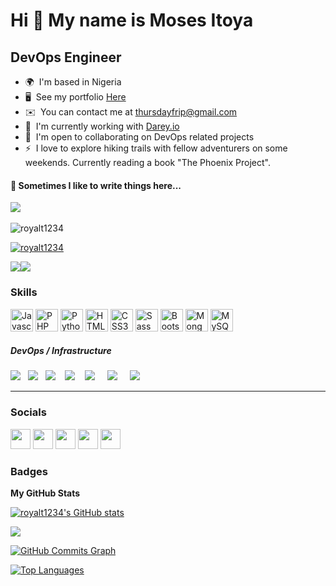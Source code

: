 Hi 👋 My name is Moses Itoya
============================

DevOps Engineer
---------------

* 🌍  I'm based in Nigeria
* 🖥️  See my portfolio [Here](http://mosesitoya.link/)
* ✉️  You can contact me at [thursdayfrip@gmail.com](mailto:thursdayfrip@gmail.com)
* 🚀  I'm currently working with [Darey.io](http://Darey.io) 
* 🤝  I'm open to collaborating on DevOps related projects
* ⚡  I love to explore hiking trails with fellow adventurers on some weekends. Currently reading a book "The Phoenix Project".
<p align='right'>
<h4>💬 Sometimes I like to write things here...</h4>
  <a href="https://dev.to/moses_itoya"><img src="https://img.shields.io/badge/DEV.TO-%230A0A0A.svg?&style=for-the-badge&logo=dev-dot-to&logoColor=white" /></a>&nbsp;&nbsp;&nbsp;
</p>

<p align="left"> <img src="https://komarev.com/ghpvc/?username=temi-tegbe&label=Profile%20views&color=0e75b6&style=flat" alt="royalt1234" /> </p>

<p align="left"> <a href="https://github.com/ryo-ma/github-profile-trophy"><img src="https://github-profile-trophy.vercel.app/?username=royalt1234" alt="royalt1234" /></a> </p>

<a href="https://www.twitter.com/royalt_m" target="_blank" rel="noreferrer"><img
src="https://img.shields.io/twitter/follow/royalt_m?logo=twitter&style=for-the-badge&color=0891b2&labelColor=1c1917"
/></a><a href="https://www.github.com/royalt1234" target="_blank" rel="noreferrer"><img
src="https://img.shields.io/github/followers/royalt1234?logo=github&style=for-the-badge&color=0891b2&labelColor=1c1917" /></a>

### Skills

<p align="left">
<a href="https://developer.mozilla.org/en-US/docs/Web/JavaScript" target="_blank" rel="noreferrer"><img src="https://raw.githubusercontent.com/danielcranney/readme-generator/main/public/icons/skills/javascript-colored.svg" width="36" height="36" alt="Javascript" /></a>
<a href="https://www.php.net/" target="_blank" rel="noreferrer"><img src="https://raw.githubusercontent.com/danielcranney/readme-generator/main/public/icons/skills/php-colored.svg" width="36" height="36" alt="PHP" /></a>
<a href="https://www.python.org/" target="_blank" rel="noreferrer"><img src="https://raw.githubusercontent.com/danielcranney/readme-generator/main/public/icons/skills/python-colored.svg" width="36" height="36" alt="Python" /></a>
<a href="https://developer.mozilla.org/en-US/docs/Glossary/HTML5" target="_blank" rel="noreferrer"><img src="https://raw.githubusercontent.com/danielcranney/readme-generator/main/public/icons/skills/html5-colored.svg" width="36" height="36" alt="HTML5" /></a>
<a href="https://www.w3.org/TR/CSS/#css" target="_blank" rel="noreferrer"><img src="https://raw.githubusercontent.com/danielcranney/readme-generator/main/public/icons/skills/css3-colored.svg" width="36" height="36" alt="CSS3" /></a>
<a href="https://sass-lang.com/" target="_blank" rel="noreferrer"><img src="https://raw.githubusercontent.com/danielcranney/readme-generator/main/public/icons/skills/sass-colored.svg" width="36" height="36" alt="Sass" /></a>
<a href="https://getbootstrap.com/" target="_blank" rel="noreferrer"><img src="https://raw.githubusercontent.com/danielcranney/readme-generator/main/public/icons/skills/bootstrap-colored.svg" width="36" height="36" alt="Bootstrap" /></a>
<a href="https://www.mongodb.com/" target="_blank" rel="noreferrer"><img src="https://raw.githubusercontent.com/danielcranney/readme-generator/main/public/icons/skills/mongodb-colored.svg" width="36" height="36" alt="MongoDB" /></a>
<a href="https://www.mysql.com/" target="_blank" rel="noreferrer"><img src="https://raw.githubusercontent.com/danielcranney/readme-generator/main/public/icons/skills/mysql-colored.svg" width="36" height="36" alt="MySQL" /></a>
</p>

<h5>DevOps / Infrastructure</h5>
<p >
  <img src="https://img.shields.io/badge/-docker-blue?&style=for-the-badge&logo=docker&logoColor=white" />&nbsp;&nbsp;&nbsp;<img src="https://img.shields.io/badge/-jenkins-lightgrey?&style=for-the-badge&logo=jenkins&logoColor=red" />&nbsp;&nbsp;&nbsp;<img src="https://img.shields.io/badge/-AWS-yellow?&style=for-the-badge&logo=aws&logoColor=white" /> &nbsp;&nbsp;&nbsp;<img src="https://img.shields.io/badge/-PACKER-blue?&style=for-the-badge&logo=packer&logoColor=white" />&nbsp;&nbsp;&nbsp; <img src="https://img.shields.io/badge/-Terraform-blueviolet?&style=for-the-badge&logo=terraform&logoColor=white" /> &nbsp;&nbsp;&nbsp; <img src="https://img.shields.io/badge/-ANSIBLE-yellow?&style=for-the-badge&logo=ansible&logoColor=white" /> &nbsp;&nbsp;&nbsp; <img src="https://img.shields.io/badge/-kubernetes-blue?&style=for-the-badge&logo=kubernetes&logoColor=white" />&nbsp;&nbsp;&nbsp;
</p>
<hr>


### Socials

<p align="left"> <a href="https://www.dev.to/moses_itoya" target="_blank" rel="noreferrer"><img src="https://raw.githubusercontent.com/danielcranney/readme-generator/main/public/icons/socials/devdotto.svg" width="32" height="32" /></a> <a href="https://www.github.com/royalt1234" target="_blank" rel="noreferrer"><img src="https://raw.githubusercontent.com/danielcranney/readme-generator/main/public/icons/socials/github.svg" width="32" height="32" /></a> <a href="https://www.linkedin.com/in/1moses-itoya" target="_blank" rel="noreferrer"><img src="https://raw.githubusercontent.com/danielcranney/readme-generator/main/public/icons/socials/linkedin.svg" width="32" height="32" /></a> <a href="http://www.medium.com/thursdayfrip" target="_blank" rel="noreferrer"><img src="https://raw.githubusercontent.com/danielcranney/readme-generator/main/public/icons/socials/medium.svg" width="32" height="32" /></a> <a href="https://www.twitter.com/royalt_m" target="_blank" rel="noreferrer"><img src="https://raw.githubusercontent.com/danielcranney/readme-generator/main/public/icons/socials/twitter.svg" width="32" height="32" /></a></p>

### Badges

<b>My GitHub Stats</b>

<a href="http://www.github.com/royalt1234"><img src="https://github-readme-stats.vercel.app/api?username=royalt1234&show_icons=true&hide=&count_private=true&title_color=0891b2&text_color=ffffff&icon_color=0891b2&bg_color=1c1917&hide_border=true&show_icons=true" alt="royalt1234's GitHub stats" /></a>

<a href="http://www.github.com/royalt1234"><img src="https://github-readme-streak-stats.herokuapp.com/?user=royalt1234&stroke=ffffff&background=1c1917&ring=0891b2&fire=0891b2&currStreakNum=ffffff&currStreakLabel=0891b2&sideNums=ffffff&sideLabels=ffffff&dates=ffffff&hide_border=true" /></a>

<a href="http://www.github.com/royalt1234"><img src="https://activity-graph.herokuapp.com/graph?username=royalt1234&bg_color=1c1917&color=ffffff&line=0891b2&point=ffffff&area_color=1c1917&area=true&hide_border=true&custom_title=GitHub%20Commits%20Graph" alt="GitHub Commits Graph" /></a>

<a href="https://github.com/royalt1234" align="left"><img src="https://github-readme-stats.vercel.app/api/top-langs/?username=royalt1234&langs_count=10&title_color=0891b2&text_color=ffffff&icon_color=0891b2&bg_color=1c1917&hide_border=true&locale=en&custom_title=Top%20%Languages" alt="Top Languages" /></a>
